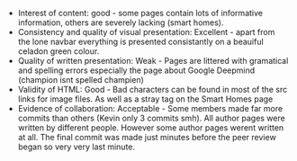  - Interest of content:
    good - some pages contain lots of informative information, others are severely lacking (smart homes).
 - Consistency and quality of visual presentation:
    Excellent - apart from the lone navbar everything is presented consistantly on a beauiful celadon green colour.
 - Quality of written presentation:
    Weak - Pages are littered with gramatical and spelling errors especially the page about Google Deepmind (champion isnt spelled champien)
 - Validity of HTML:
    Good - Bad characters can be found in most of the src links for image files. As well as a stray </div> tag on the Smart Homes page
 - Evidence of collaboration:
    Acceptable - Some members made far more commits than others (Kevin only 3 commits smh). All author pages were written by different people. However some author pages werent written at all.
    The final commit was made just minutes before the peer review began so very very last minute.
